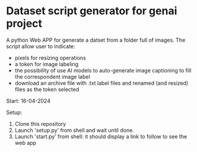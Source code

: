 # Dataset script generator for genai project

A python Web APP for generate a datset from a folder full of images.
The script allow user to indicate:
- pixels for resizing operations
- a token for image labeling
- the possibility of use AI models to auto-generate image captioning to fill the correspondent image label
- download an archive file with .txt label files and renamed (and resized) files as the token selected

Start: 16-04-2024

Setup:
1. Clone this repository
2. Launch 'setup.py' from shell and wait until done.
3. Launch 'start.py' from shell: it should display a link to follow to see the web app

